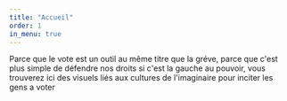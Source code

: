 ```yaml
---
title: "Accueil"
order: 1
in_menu: true
---
```

Parce que le vote est un outil au même titre que la gréve, parce que c'est plus simple de défendre nos droits si c'est la gauche au pouvoir, vous trouverez ici des visuels liés aux cultures de l'imaginaire pour inciter les gens a voter 
